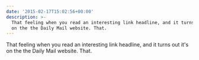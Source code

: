 ```yaml
---
date: '2015-02-17T15:02:56+00:00'
description: >-
  That feeling when you read an interesting link headline, and it turns out it's
  on the the Daily Mail website. That.
---
```

That feeling when you read an interesting link headline, and it turns out it's on the the Daily Mail website. That.
